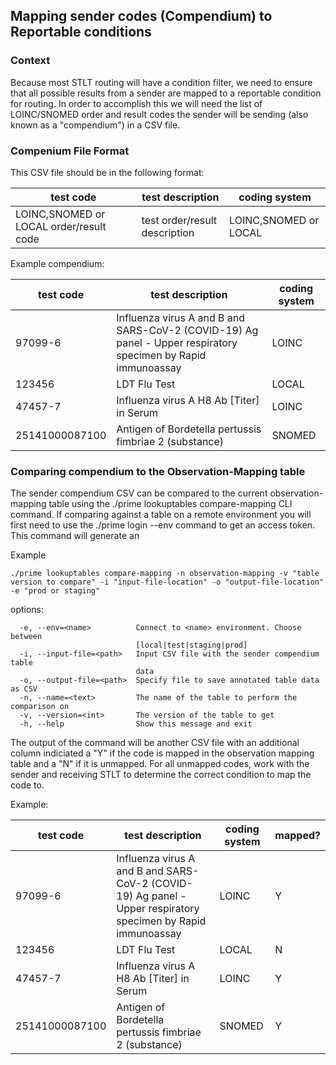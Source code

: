 ## Mapping sender codes (Compendium) to Reportable conditions

### Context
Because most STLT routing will have a condition filter, we need to ensure that all possible results from a sender are mapped to a reportable condition for routing. In order to accomplish this we will need the list of LOINC/SNOMED order and result codes the sender will be sending (also known as a "compendium") in a CSV file.

### Compenium File Format
This CSV file should be in the following format:

| test code                                 | test description              | coding system         |
|-------------------------------------------|-------------------------------|-----------------------|
| LOINC,SNOMED or LOCAL order/result code   | test order/result description | LOINC,SNOMED or LOCAL |


Example compendium:

| test code      | test description                                                                                             | coding system |
|----------------|--------------------------------------------------------------------------------------------------------------|---------------|
| 97099-6        | Influenza virus A and B and SARS-CoV-2 (COVID-19) Ag panel - Upper respiratory specimen by Rapid immunoassay | LOINC         | 
| 123456         | LDT Flu Test                                                                                                 | LOCAL         | 
| 47457-7        | Influenza virus A H8 Ab [Titer] in Serum                                                                     | LOINC         |
| 25141000087100 | Antigen of Bordetella pertussis fimbriae 2 (substance)                                                       | SNOMED        |

### Comparing compendium to the Observation-Mapping table

The sender compendium CSV can be compared to the current observation-mapping table using the ./prime lookuptables compare-mapping CLI command. If comparing against a table on a remote environment you will first need to use the ./prime login --env <prod-or-staing> command to get an access token. This command will generate an

Example
```
./prime lookuptables compare-mapping -n observation-mapping -v "table version to compare" -i "input-file-location" -o "output-file-location" -e "prod or staging"
```
options:
```
  -e, --env=<name>          Connect to <name> environment. Choose between
                            [local|test|staging|prod]
  -i, --input-file=<path>   Input CSV file with the sender compendium table
                            data
  -o, --output-file=<path>  Specify file to save annotated table data as CSV
  -n, --name=<text>         The name of the table to perform the comparison on
  -v, --version=<int>       The version of the table to get
  -h, --help                Show this message and exit
```

The output of the command will be another CSV file with an additional column indiciated a "Y" if the code is mapped in the observation mapping table and a "N" if it is unmapped. For all unmapped codes, work with the sender and receiving STLT to determine the correct condition to map the code to.

Example:

| test code      | test description                                                                                             | coding system | mapped?|
|----------------|--------------------------------------------------------------------------------------------------------------|---------------|--------|
| 97099-6        | Influenza virus A and B and SARS-CoV-2 (COVID-19) Ag panel - Upper respiratory specimen by Rapid immunoassay | LOINC         | Y      | 
| 123456         | LDT Flu Test                                                                                                 | LOCAL         | N      |
| 47457-7        | Influenza virus A H8 Ab [Titer] in Serum                                                                     | LOINC         | Y      |
| 25141000087100 | Antigen of Bordetella pertussis fimbriae 2 (substance)                                                       | SNOMED        | Y      |